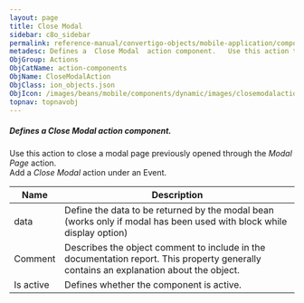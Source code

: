 ```yaml
---
layout: page
title: Close Modal
sidebar: c8o_sidebar
permalink: reference-manual/convertigo-objects/mobile-application/components/action-components/close-modal/
metadesc: Defines a  Close Modal  action component.   Use this action to close a modal page previously opened through the  Modal Page  action. Add a  Close Moda
ObjGroup: Actions
ObjCatName: action-components
ObjName: CloseModalAction
ObjClass: ion_objects.json
ObjIcon: /images/beans/mobile/components/dynamic/images/closemodalaction_color_32x32.png
topnav: topnavobj
---
```

##### Defines a <i>Close Modal</i> action component. <br/>

 Use this action to close a modal page previously opened through the <i>Modal Page</i> action.<br/>
Add a <i>Close Modal</i> action under an Event.

Name | Description 
--- | ---
data | Define the data to be returned by the modal bean (works only if modal has been used with block while display option)
Comment | Describes the object comment to include in the documentation report.  This property generally contains an explanation about the object. 
Is active | Defines whether the component is active. 

